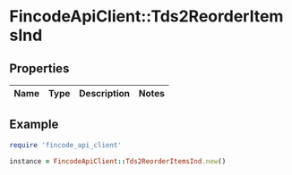 # FincodeApiClient::Tds2ReorderItemsInd

## Properties

| Name | Type | Description | Notes |
| ---- | ---- | ----------- | ----- |

## Example

```ruby
require 'fincode_api_client'

instance = FincodeApiClient::Tds2ReorderItemsInd.new()
```

